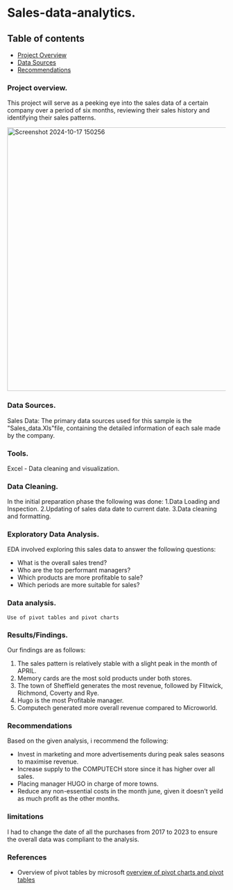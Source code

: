 # Sales-data-analytics.

## Table of contents

- [Project Overview](#project-overview)
- [Data Sources](#data-sources)
- [Recommendations](#recommendations)

### Project overview.

This project will serve as a peeking eye into the sales data of a certain company over a period of six months, reviewing their sales history and identifying their sales patterns.

<img width="607" alt="Screenshot 2024-10-17 150256" src="https://github.com/user-attachments/assets/f6d9372c-6875-4c8c-b7f8-b3919e4d2c69">


### Data Sources.
Sales Data: The primary data sources used for this sample is the "Sales_data.Xls"file, containing the detailed information of each sale made by the company.

### Tools.

Excel - Data cleaning and visualization.

### Data Cleaning.

In the initial preparation phase the following was done:
1.Data Loading and Inspection.
2.Updating of sales data date to current date.
3.Data cleaning and formatting.

### Exploratory Data Analysis.

EDA involved exploring this sales data to answer the following questions:

- What is the overall sales trend?
- Who are the top performant managers?
- Which products are more profitable to sale?
- Which periods are more suitable for sales?

### Data analysis.

```Excel
Use of pivot tables and pivot charts
```

### Results/Findings.

Our findings are as follows:
1. The sales pattern is relatively stable with a slight peak in the month of APRIL.
2. Memory cards are the most sold products under both stores.
3. The town of Sheffield generates the most revenue, followed by Flitwick, Richmond, Coverty and Rye.
4. Hugo is the most Profitable manager.
5. Computech generated more overall revenue compared to Microworld.

### Recommendations

Based on the given analysis, i recommend the following:
- Invest in marketing and more advertisements during peak sales seasons to maximise revenue.
- Increase supply to the COMPUTECH store since it has higher over all sales.
- Placing manager HUGO in charge of more towns.
- Reduce any non-essential costs in the month june, given it doesn't yeild as much profit as the other months.

### limitations

I had to change the date of all the purchases from 2017 to 2023 to ensure the overall data was compliant to the analysis.

### References

- Overview of pivot tables by microsoft
[overview of pivot charts and pivot tables](https://support.microsoft.com/en-us/office/overview-of-pivottables-and-pivotcharts-527c8fa3-02c0-445a-a2db-7794676bce96)
